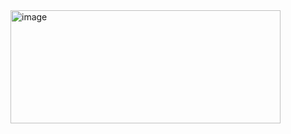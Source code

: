 <img width="432" height="181" alt="image" src="https://github.com/user-attachments/assets/59e26b77-376b-4f7e-b107-09bd8594d91a" />
